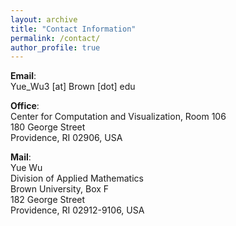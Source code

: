 ```yaml
---
layout: archive
title: "Contact Information"
permalink: /contact/
author_profile: true
---
```



**Email**: \
Yue_Wu3 [at] Brown [dot] edu 


**Office**: \
Center for Computation and Visualization, Room 106 \
180 George Street \
Providence, RI 02906, USA 


**Mail**: \
Yue Wu \
Division of Applied Mathematics \
Brown University, Box F \
182 George Street \
Providence, RI 02912-9106, USA 
